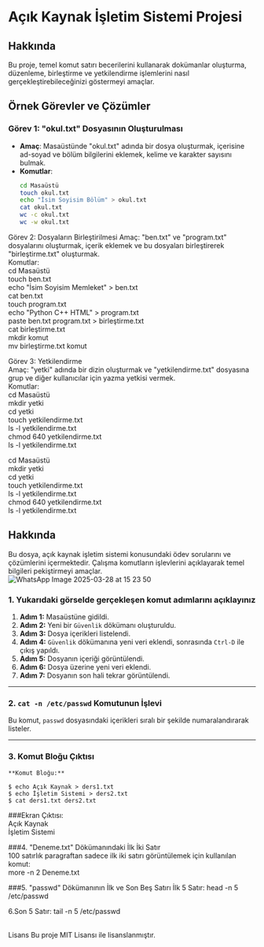 # Açık Kaynak İşletim Sistemi Projesi

## Hakkında
Bu proje, temel komut satırı becerilerini kullanarak dokümanlar oluşturma, düzenleme, birleştirme ve yetkilendirme işlemlerini nasıl gerçekleştirebileceğinizi göstermeyi amaçlar. 

## Örnek Görevler ve Çözümler

### Görev 1: "okul.txt" Dosyasının Oluşturulması
- **Amaç**: Masaüstünde "okul.txt" adında bir dosya oluşturmak, içerisine ad-soyad ve bölüm bilgilerini eklemek, kelime ve karakter sayısını bulmak.
- **Komutlar**:
  ```bash
  cd Masaüstü
  touch okul.txt
  echo "İsim Soyisim Bölüm" > okul.txt
  cat okul.txt
  wc -c okul.txt
  wc -w okul.txt
  
Görev 2: Dosyaların Birleştirilmesi
Amaç: "ben.txt" ve "program.txt" dosyalarını oluşturmak, içerik eklemek ve bu dosyaları birleştirerek "birleştirme.txt" oluşturmak.<br>
Komutlar:<br>
cd Masaüstü<br>
touch ben.txt<br>
echo "İsim Soyisim Memleket" > ben.txt<br>
cat ben.txt<br>
touch program.txt<br>
echo "Python C++ HTML" > program.txt<br>
paste ben.txt program.txt > birleştirme.txt<br>
cat birleştirme.txt<br>
mkdir komut<br>
mv birleştirme.txt komut<br>

Görev 3: Yetkilendirme<br>
Amaç: "yetki" adında bir dizin oluşturmak ve "yetkilendirme.txt" dosyasına grup ve diğer kullanıcılar için yazma yetkisi vermek.<br>
Komutlar:<br>
cd Masaüstü<br>
mkdir yetki<br>
cd yetki<br>
touch yetkilendirme.txt<br>
ls -l yetkilendirme.txt<br>
chmod 640 yetkilendirme.txt<br>
ls -l yetkilendirme.txt<br>

cd Masaüstü<br>
mkdir yetki<br>
cd yetki<br>
touch yetkilendirme.txt<br>
ls -l yetkilendirme.txt<br>
chmod 640 yetkilendirme.txt<br>
ls -l yetkilendirme.txt<br>

## Hakkında<br>
Bu dosya, açık kaynak işletim sistemi konusundaki ödev sorularını ve çözümlerini içermektedir. Çalışma komutların işlevlerini açıklayarak temel bilgileri pekiştirmeyi amaçlar.<br>
![WhatsApp Image 2025-03-28 at 15 23 50](https://github.com/user-attachments/assets/540ab101-bcc9-4c4d-9540-f5c548b4bf67)


### 1. Yukarıdaki görselde gerçekleşen komut adımlarını açıklayınız<br>
1. **Adım 1:** Masaüstüne gidildi.<br>
2. **Adım 2:** Yeni bir `Güvenlik` dökümanı oluşturuldu.<br>
3. **Adım 3:** Dosya içerikleri listelendi.<br>
4. **Adım 4:** `Güvenlik` dökümanına yeni veri eklendi, sonrasında `Ctrl-D` ile çıkış yapıldı.<br>
5. **Adım 5:** Dosyanın içeriği görüntülendi.<br>
6. **Adım 6:** Dosya üzerine yeni veri eklendi.<br>
7. **Adım 7:** Dosyanın son hali tekrar görüntülendi.<br>

---

### 2. `cat -n /etc/passwd` Komutunun İşlevi<br>
Bu komut, `passwd` dosyasındaki içerikleri sıralı bir şekilde numaralandırarak listeler.<br>

---



### 3. Komut Bloğu Çıktısı<br>
    **Komut Bloğu:**

    $ echo Açık Kaynak > ders1.txt
    $ echo İşletim Sistemi > ders2.txt
    $ cat ders1.txt ders2.txt
###Ekran Çıktısı:<br>
Açık Kaynak<br>
İşletim Sistemi<br>

###4. "Deneme.txt" Dökümanındaki İlk İki Satır<br>
100 satırlık paragraftan sadece ilk iki satırı görüntülemek için kullanılan komut:<br>
more -n 2 Deneme.txt<br>

###5. "passwd" Dökümanının İlk ve Son Beş Satırı
İlk 5 Satır:
head -n 5 /etc/passwd

6.Son 5 Satır:
tail -n 5 /etc/passwd




<br>
Lisans
Bu proje MIT Lisansı ile lisanslanmıştır.
